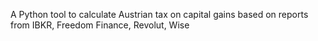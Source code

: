 A Python tool to calculate Austrian tax on capital gains based on reports from IBKR, Freedom Finance, Revolut, Wise